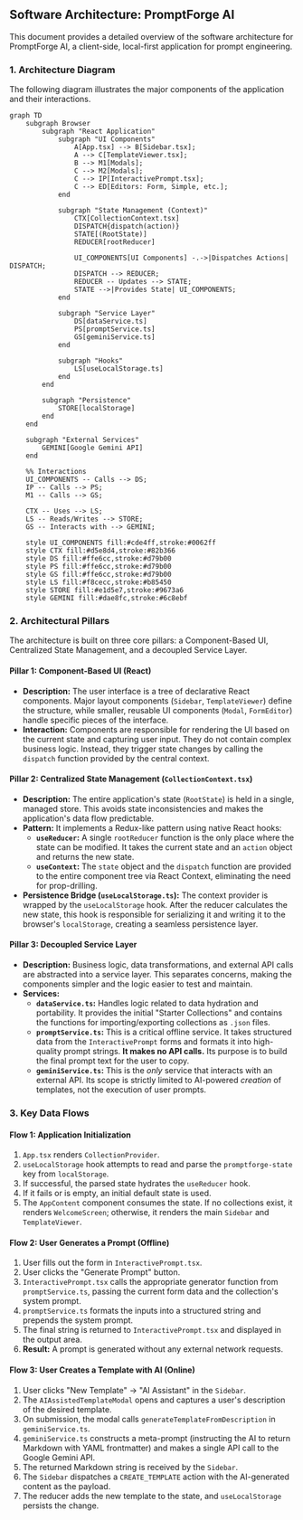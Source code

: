 ## **Software Architecture: PromptForge AI**

This document provides a detailed overview of the software architecture for PromptForge AI, a client-side, local-first application for prompt engineering.

### **1. Architecture Diagram**

The following diagram illustrates the major components of the application and their interactions.

```mermaid
graph TD
    subgraph Browser
        subgraph "React Application"
            subgraph "UI Components"
                A[App.tsx] --> B[Sidebar.tsx];
                A --> C[TemplateViewer.tsx];
                B --> M1[Modals];
                C --> M2[Modals];
                C --> IP[InteractivePrompt.tsx];
                C --> ED[Editors: Form, Simple, etc.];
            end

            subgraph "State Management (Context)"
                CTX[CollectionContext.tsx]
                DISPATCH{dispatch(action)}
                STATE[(RootState)]
                REDUCER[rootReducer]

                UI_COMPONENTS[UI Components] -.->|Dispatches Actions| DISPATCH;
                DISPATCH --> REDUCER;
                REDUCER -- Updates --> STATE;
                STATE -->|Provides State| UI_COMPONENTS;
            end

            subgraph "Service Layer"
                DS[dataService.ts]
                PS[promptService.ts]
                GS[geminiService.ts]
            end

            subgraph "Hooks"
                LS[useLocalStorage.ts]
            end
        end

        subgraph "Persistence"
            STORE[localStorage]
        end
    end

    subgraph "External Services"
        GEMINI[Google Gemini API]
    end

    %% Interactions
    UI_COMPONENTS -- Calls --> DS;
    IP -- Calls --> PS;
    M1 -- Calls --> GS;
    
    CTX -- Uses --> LS;
    LS -- Reads/Writes --> STORE;
    GS -- Interacts with --> GEMINI;

    style UI_COMPONENTS fill:#cde4ff,stroke:#0062ff
    style CTX fill:#d5e8d4,stroke:#82b366
    style DS fill:#ffe6cc,stroke:#d79b00
    style PS fill:#ffe6cc,stroke:#d79b00
    style GS fill:#ffe6cc,stroke:#d79b00
    style LS fill:#f8cecc,stroke:#b85450
    style STORE fill:#e1d5e7,stroke:#9673a6
    style GEMINI fill:#dae8fc,stroke:#6c8ebf
```

### **2. Architectural Pillars**

The architecture is built on three core pillars: a Component-Based UI, Centralized State Management, and a decoupled Service Layer.

#### **Pillar 1: Component-Based UI (React)**

*   **Description:** The user interface is a tree of declarative React components. Major layout components (`Sidebar`, `TemplateViewer`) define the structure, while smaller, reusable UI components (`Modal`, `FormEditor`) handle specific pieces of the interface.
*   **Interaction:** Components are responsible for rendering the UI based on the current state and capturing user input. They do not contain complex business logic. Instead, they trigger state changes by calling the `dispatch` function provided by the central context.

#### **Pillar 2: Centralized State Management (`CollectionContext.tsx`)**

*   **Description:** The entire application's state (`RootState`) is held in a single, managed store. This avoids state inconsistencies and makes the application's data flow predictable.
*   **Pattern:** It implements a Redux-like pattern using native React hooks:
    *   **`useReducer`:** A single `rootReducer` function is the only place where the state can be modified. It takes the current state and an `action` object and returns the new state.
    *   **`useContext`:** The `state` object and the `dispatch` function are provided to the entire component tree via React Context, eliminating the need for prop-drilling.
*   **Persistence Bridge (`useLocalStorage.ts`):** The context provider is wrapped by the `useLocalStorage` hook. After the reducer calculates the new state, this hook is responsible for serializing it and writing it to the browser's `localStorage`, creating a seamless persistence layer.

#### **Pillar 3: Decoupled Service Layer**

*   **Description:** Business logic, data transformations, and external API calls are abstracted into a service layer. This separates concerns, making the components simpler and the logic easier to test and maintain.
*   **Services:**
    *   **`dataService.ts`:** Handles logic related to data hydration and portability. It provides the initial "Starter Collections" and contains the functions for importing/exporting collections as `.json` files.
    *   **`promptService.ts`:** This is a critical offline service. It takes structured data from the `InteractivePrompt` forms and formats it into high-quality prompt strings. **It makes no API calls.** Its purpose is to build the final prompt text for the user to copy.
    *   **`geminiService.ts`:** This is the *only* service that interacts with an external API. Its scope is strictly limited to AI-powered *creation* of templates, not the execution of user prompts.

### **3. Key Data Flows**

#### **Flow 1: Application Initialization**

1.  `App.tsx` renders `CollectionProvider`.
2.  `useLocalStorage` hook attempts to read and parse the `promptforge-state` key from `localStorage`.
3.  If successful, the parsed state hydrates the `useReducer` hook.
4.  If it fails or is empty, an initial default state is used.
5.  The `AppContent` component consumes the state. If no collections exist, it renders `WelcomeScreen`; otherwise, it renders the main `Sidebar` and `TemplateViewer`.

#### **Flow 2: User Generates a Prompt (Offline)**

1.  User fills out the form in `InteractivePrompt.tsx`.
2.  User clicks the "Generate Prompt" button.
3.  `InteractivePrompt.tsx` calls the appropriate generator function from `promptService.ts`, passing the current form data and the collection's system prompt.
4.  `promptService.ts` formats the inputs into a structured string and prepends the system prompt.
5.  The final string is returned to `InteractivePrompt.tsx` and displayed in the output area.
6.  **Result:** A prompt is generated without any external network requests.

#### **Flow 3: User Creates a Template with AI (Online)**

1.  User clicks "New Template" -> "AI Assistant" in the `Sidebar`.
2.  The `AIAssistedTemplateModal` opens and captures a user's description of the desired template.
3.  On submission, the modal calls `generateTemplateFromDescription` in `geminiService.ts`.
4.  `geminiService.ts` constructs a meta-prompt (instructing the AI to return Markdown with YAML frontmatter) and makes a single API call to the Google Gemini API.
5.  The returned Markdown string is received by the `Sidebar`.
6.  The `Sidebar` dispatches a `CREATE_TEMPLATE` action with the AI-generated content as the payload.
7.  The reducer adds the new template to the state, and `useLocalStorage` persists the change.